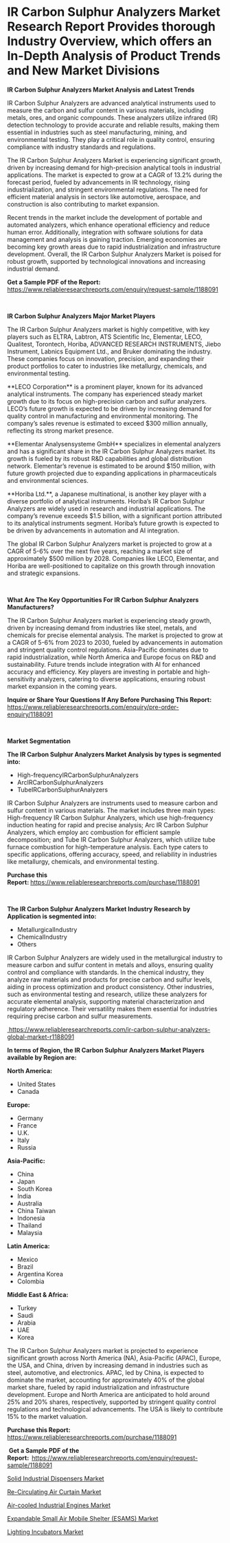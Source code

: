 <p><h1>IR Carbon Sulphur Analyzers Market Research Report Provides thorough Industry Overview, which offers an In-Depth Analysis of Product Trends and New Market Divisions</h1></p><p><strong>IR Carbon Sulphur Analyzers Market Analysis and Latest Trends</strong></p>
<p><p>IR Carbon Sulphur Analyzers are advanced analytical instruments used to measure the carbon and sulfur content in various materials, including metals, ores, and organic compounds. These analyzers utilize infrared (IR) detection technology to provide accurate and reliable results, making them essential in industries such as steel manufacturing, mining, and environmental testing. They play a critical role in quality control, ensuring compliance with industry standards and regulations.</p><p>The IR Carbon Sulphur Analyzers Market is experiencing significant growth, driven by increasing demand for high-precision analytical tools in industrial applications. The market is expected to grow at a CAGR of 13.2% during the forecast period, fueled by advancements in IR technology, rising industrialization, and stringent environmental regulations. The need for efficient material analysis in sectors like automotive, aerospace, and construction is also contributing to market expansion.</p><p>Recent trends in the market include the development of portable and automated analyzers, which enhance operational efficiency and reduce human error. Additionally, integration with software solutions for data management and analysis is gaining traction. Emerging economies are becoming key growth areas due to rapid industrialization and infrastructure development. Overall, the IR Carbon Sulphur Analyzers Market is poised for robust growth, supported by technological innovations and increasing industrial demand.</p></p>
<p><strong>Get a Sample PDF of the Report:&nbsp;</strong> <a href="https://www.reliableresearchreports.com/enquiry/request-sample/1188091?utm_campaign=36&utm_medium=2&utm_source=Github&utm_content=ia&utm_term=20012025&utm_id=ir-carbon-sulphur-analyzers">https://www.reliableresearchreports.com/enquiry/request-sample/1188091</a></p>
<p>&nbsp;</p>
<p><strong>IR Carbon Sulphur Analyzers Major Market Players</strong></p>
<p><p>The IR Carbon Sulphur Analyzers market is highly competitive, with key players such as ELTRA, Labtron, ATS Scientific Inc, Elementar, LECO, Qualitest, Torontech, Horiba, ADVANCED RESEARCH INSTRUMENTS, Jiebo Instrument, Labnics Equipment Ltd., and Bruker dominating the industry. These companies focus on innovation, precision, and expanding their product portfolios to cater to industries like metallurgy, chemicals, and environmental testing.</p><p>**LECO Corporation** is a prominent player, known for its advanced analytical instruments. The company has experienced steady market growth due to its focus on high-precision carbon and sulfur analyzers. LECO’s future growth is expected to be driven by increasing demand for quality control in manufacturing and environmental monitoring. The company’s sales revenue is estimated to exceed $300 million annually, reflecting its strong market presence.</p><p>**Elementar Analysensysteme GmbH** specializes in elemental analyzers and has a significant share in the IR Carbon Sulphur Analyzers market. Its growth is fueled by its robust R&D capabilities and global distribution network. Elementar’s revenue is estimated to be around $150 million, with future growth projected due to expanding applications in pharmaceuticals and environmental sciences.</p><p>**Horiba Ltd.**, a Japanese multinational, is another key player with a diverse portfolio of analytical instruments. Horiba’s IR Carbon Sulphur Analyzers are widely used in research and industrial applications. The company’s revenue exceeds $1.5 billion, with a significant portion attributed to its analytical instruments segment. Horiba’s future growth is expected to be driven by advancements in automation and AI integration.</p><p>The global IR Carbon Sulphur Analyzers market is projected to grow at a CAGR of 5-6% over the next five years, reaching a market size of approximately $500 million by 2028. Companies like LECO, Elementar, and Horiba are well-positioned to capitalize on this growth through innovation and strategic expansions.</p></p>
<p>&nbsp;</p>
<p><strong>What Are The Key Opportunities For IR Carbon Sulphur Analyzers Manufacturers?</strong></p>
<p><p>The IR Carbon Sulphur Analyzers market is experiencing steady growth, driven by increasing demand from industries like steel, metals, and chemicals for precise elemental analysis. The market is projected to grow at a CAGR of 5-6% from 2023 to 2030, fueled by advancements in automation and stringent quality control regulations. Asia-Pacific dominates due to rapid industrialization, while North America and Europe focus on R&D and sustainability. Future trends include integration with AI for enhanced accuracy and efficiency. Key players are investing in portable and high-sensitivity analyzers, catering to diverse applications, ensuring robust market expansion in the coming years.</p></p>
<p><strong>Inquire or Share Your Questions If Any Before Purchasing This Report:</strong> <a href="https://www.reliableresearchreports.com/enquiry/pre-order-enquiry/1188091?utm_campaign=36&utm_medium=2&utm_source=Github&utm_content=ia&utm_term=20012025&utm_id=ir-carbon-sulphur-analyzers">https://www.reliableresearchreports.com/enquiry/pre-order-enquiry/1188091</a></p>
<p>&nbsp;</p>
<p><strong>Market Segmentation</strong></p>
<p><strong>The IR Carbon Sulphur Analyzers Market Analysis by types is segmented into:</strong></p>
<p><ul><li>High-frequencyIRCarbonSulphurAnalyzers</li><li>ArcIRCarbonSulphurAnalyzers</li><li>TubeIRCarbonSulphurAnalyzers</li></ul></p>
<p><p>IR Carbon Sulphur Analyzers are instruments used to measure carbon and sulfur content in various materials. The market includes three main types: High-frequency IR Carbon Sulphur Analyzers, which use high-frequency induction heating for rapid and precise analysis; Arc IR Carbon Sulphur Analyzers, which employ arc combustion for efficient sample decomposition; and Tube IR Carbon Sulphur Analyzers, which utilize tube furnace combustion for high-temperature analysis. Each type caters to specific applications, offering accuracy, speed, and reliability in industries like metallurgy, chemicals, and environmental testing.</p></p>
<p><strong>Purchase this Report:&nbsp;</strong><a href="https://www.reliableresearchreports.com/purchase/1188091?utm_campaign=36&utm_medium=2&utm_source=Github&utm_content=ia&utm_term=20012025&utm_id=ir-carbon-sulphur-analyzers">https://www.reliableresearchreports.com/purchase/1188091</a></p>
<p>&nbsp;</p>
<p><strong>The IR Carbon Sulphur Analyzers Market Industry Research by Application is segmented into:</strong></p>
<p><ul><li>MetallurgicalIndustry</li><li>ChemicalIndustry</li><li>Others</li></ul></p>
<p><p>IR Carbon Sulphur Analyzers are widely used in the metallurgical industry to measure carbon and sulfur content in metals and alloys, ensuring quality control and compliance with standards. In the chemical industry, they analyze raw materials and products for precise carbon and sulfur levels, aiding in process optimization and product consistency. Other industries, such as environmental testing and research, utilize these analyzers for accurate elemental analysis, supporting material characterization and regulatory adherence. Their versatility makes them essential for industries requiring precise carbon and sulfur measurements.</p></p>
<p><a href="https://www.reliableresearchreports.com/ir-carbon-sulphur-analyzers-global-market-r1188091?utm_campaign=36&utm_medium=2&utm_source=Github&utm_content=ia&utm_term=20012025&utm_id=ir-carbon-sulphur-analyzers">&nbsp;https://www.reliableresearchreports.com/ir-carbon-sulphur-analyzers-global-market-r1188091</a></p>
<p><strong>In terms of Region, the IR Carbon Sulphur Analyzers Market Players available by Region are:</strong></p>
<p>
    <p> <strong> North America: </strong>
        <ul>
            <li>United States</li>
            <li>Canada</li>
        </ul>
        </p> 
    <p> <strong> Europe: </strong>
        <ul>
            <li>Germany</li>
            <li>France</li>
            <li>U.K.</li>
            <li>Italy</li>
            <li>Russia</li>
        </ul>
        </p> 
    <p> <strong> Asia-Pacific: </strong>
        <ul>
            <li>China</li>
            <li>Japan</li>
            <li>South Korea</li>
            <li>India</li>
            <li>Australia</li>
            <li>China Taiwan</li>
            <li>Indonesia</li>
            <li>Thailand</li>
            <li>Malaysia</li>
        </ul>
        </p> 
    <p> <strong> Latin America: </strong>
        <ul>
            <li>Mexico</li>
            <li>Brazil</li>
            <li>Argentina Korea</li>
            <li>Colombia</li>
        </ul>
        </p> 
    <p> <strong> Middle East & Africa: </strong>
        <ul>
            <li>Turkey</li>
            <li>Saudi</li>
            <li>Arabia</li>
            <li>UAE</li>
            <li>Korea</li>
        </ul>
    </p>
    </p>
<p><p>The IR Carbon Sulphur Analyzers market is projected to experience significant growth across North America (NA), Asia-Pacific (APAC), Europe, the USA, and China, driven by increasing demand in industries such as steel, automotive, and electronics. APAC, led by China, is expected to dominate the market, accounting for approximately 40% of the global market share, fueled by rapid industrialization and infrastructure development. Europe and North America are anticipated to hold around 25% and 20% shares, respectively, supported by stringent quality control regulations and technological advancements. The USA is likely to contribute 15% to the market valuation.</p></p>
<p><strong>Purchase this Report: </strong><a href="https://www.reliableresearchreports.com/purchase/1188091?utm_campaign=36&utm_medium=2&utm_source=Github&utm_content=ia&utm_term=20012025&utm_id=ir-carbon-sulphur-analyzers">https://www.reliableresearchreports.com/purchase/1188091</a></p>
<p>&nbsp;<strong>Get a Sample PDF of the Report:&nbsp;&nbsp;</strong><a href="https://www.reliableresearchreports.com/enquiry/request-sample/1188091?utm_campaign=36&utm_medium=2&utm_source=Github&utm_content=ia&utm_term=20012025&utm_id=ir-carbon-sulphur-analyzers">https://www.reliableresearchreports.com/enquiry/request-sample/1188091</a></p>
<p><strong></strong></p>
<p><p><a href="https://github.com/jeastefanowicz7816/Market-Research-Report-List-1/blob/main/solid-industrial-dispensers-market.md?utm_campaign=36&utm_medium=2&utm_source=Github&utm_content=ia&utm_term=20012025&utm_id=ir-carbon-sulphur-analyzers">Solid Industrial Dispensers Market</a></p><p><a href="https://github.com/tasiahtahathorn/Market-Research-Report-List-1/blob/main/re-circulating-air-curtain-market.md?utm_campaign=36&utm_medium=2&utm_source=Github&utm_content=ia&utm_term=20012025&utm_id=ir-carbon-sulphur-analyzers">Re-Circulating Air Curtain Market</a></p><p><a href="https://github.com/tambraunrue691969/Market-Research-Report-List-1/blob/main/air-cooled-industrial-engines-market.md?utm_campaign=36&utm_medium=2&utm_source=Github&utm_content=ia&utm_term=20012025&utm_id=ir-carbon-sulphur-analyzers">Air-cooled Industrial Engines Market</a></p><p><a href="https://github.com/tona7vba/Market-Research-Report-List-1/blob/main/expandable-small-air-mobile-shelter-esams-market.md?utm_campaign=36&utm_medium=2&utm_source=Github&utm_content=ia&utm_term=20012025&utm_id=ir-carbon-sulphur-analyzers">Expandable Small Air Mobile Shelter (ESAMS) Market</a></p><p><a href="https://github.com/oslieselotte2192/Market-Research-Report-List-1/blob/main/lighting-incubators-market.md?utm_campaign=36&utm_medium=2&utm_source=Github&utm_content=ia&utm_term=20012025&utm_id=ir-carbon-sulphur-analyzers">Lighting Incubators Market</a></p></p>